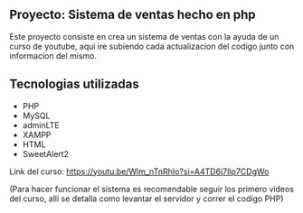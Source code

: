 ## Proyecto: Sistema de ventas hecho en php

Este proyecto consiste en crea un sistema de ventas con la ayuda de un curso de youtube, aqui ire subiendo cada actualizacion del codigo junto con informacion del mismo.

## Tecnologias utilizadas
- PHP
- MySQL
- adminLTE
- XAMPP
- HTML
- SweetAlert2

Link del curso: https://youtu.be/Wlm_nTnRhIo?si=A4TD6j7lIp7CDgWo

(Para hacer funcionar el sistema es recomendable seguir los primero videos del curso, alli se detalla como levantar el servidor y correr el codigo PHP)
